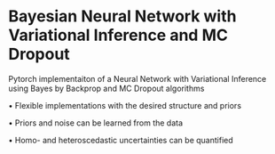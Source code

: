 # Bayesian Neural Network with Variational Inference and MC Dropout
Pytorch implementaiton of a Neural Network with Variational Inference using Bayes by Backprop and MC Dropout algorithms

•	Flexible implementations with the desired structure and priors

•	Priors and noise can be learned from the data

•	Homo- and heteroscedastic uncertainties can be quantified
